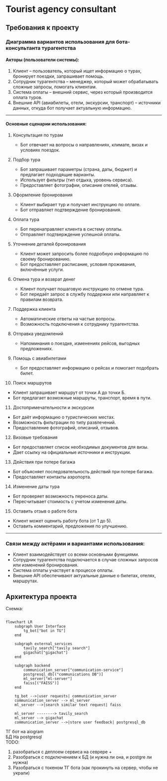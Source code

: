 # Tourist agency consultant

## Требования к проекту

### Диаграмма вариантов использования для бота-консультанта турагентства  

#### Акторы (пользователи системы):  
1. Клиент – пользователь, который ищет информацию о турах, бронирует поездки, запрашивает помощь.  
2. Сотрудник турагентства – менеджер, который может обрабатывать сложные запросы, помогать клиентам.  
3. Система оплаты – внешний сервис, через который производится оплата туров.  
4. Внешние API (авиабилеты, отели, экскурсии, транспорт) – источники данных, откуда бот получает актуальную информацию.  

---

#### Основные сценарии использования:  

1. Консультация по турам  
   - Бот отвечает на вопросы о направлениях, климате, визах и условиях поездок.  

2. Подбор тура  
   - Бот запрашивает параметры (страна, даты, бюджет) и предлагает подходящие варианты.  
   - Использует фильтры (тип отдыха, уровень сервиса).  
   - Предоставляет фотографии, описание отелей, отзывы.  

3. Оформление бронирования  
   - Клиент выбирает тур и получает инструкцию по оплате.  
   - Бот отправляет подтверждение бронирования.  

4. Оплата тура  
   - Бот перенаправляет клиента в систему оплаты.  
   - Отправляет подтверждение успешной оплаты.  

5. Уточнение деталей бронирования  
   - Клиент может запросить более подробную информацию по своему бронированию.  
   - Бот предоставляет расписание, условия проживания, включённые услуги.  

6. Отмена тура и возврат денег  
   - Клиент получает пошаговую инструкцию по отмене тура.  
   - Бот передаёт запрос в службу поддержки или направляет к правилам возврата.  

7. Поддержка клиента  
   - Автоматические ответы на частые вопросы.  
   - Возможность подключения к сотруднику турагентства.  

8. Отправка уведомлений  
   - Напоминания о поездке, изменениях рейсов, выгодных предложениях.  

9. Помощь с авиабилетами  
   - Бот предоставляет информацию о рейсах и помогает подобрать билет.  

10. Поиск маршрутов  
   - Клиент запрашивает маршрут от точки А до точки Б.  
   - Бот предлагает возможные маршруты, транспорт, время в пути.  

11. Достопримечательности и экскурсии  
   - Бот даёт информацию о туристических местах.  
   - Возможность фильтрации по типу развлечений.  
   - Предоставление фотографий, описаний, отзывов.  

12. Визовые требования  
   - Бот предоставляет список необходимых документов для визы.  
   - Дает ссылку на официальные источники и инструкции.  

13. Действия при потере багажа  
   - Бот объясняет последовательность действий при потере багажа.  
   - Предоставляет контакты аэропорта.  

14. Изменение даты тура  
   - Бот проверяет возможность переноса даты.  
   - Пересчитывает стоимость с учетом изменения даты.  

15. Оставить отзыв о работе бота  
   - Клиент может оценить работу бота (от 1 до 5).  
   - Оставить комментарий, предложения по улучшению.  

---

### Связи между актёрами и вариантами использования:  
- Клиент взаимодействует со всеми основными функциями.  
- Сотрудник турагентства подключается в случае сложных запросов или изменений бронирования.  
- Система оплаты участвует в процессе оплаты.  
- Внешние API обеспечивают актуальные данные о билетах, отелях, маршрутах.  

## Архитектура проекта

Схемка:
```mermaid

flowchart LR
    subgraph User Interface
        tg_bot["bot in TG"]
    end

    subgraph external_services
        tavily_search["tavily search"]
        gigachat["gigachat"]
    end

    subgraph backend
        communication_server["communication-service"]
        postgresql_db[("communications DB")]
        ml_server["ml-server"]
        faiss[("FAISS")]
    end

    tg_bot -->|user requests| communication_server
    communication_server --> ml_server
    ml_server -->|search similar text request| faiss

    ml_server --------> tavily_search
    ml_server --> gigachat
    communication_server -->|store user feedback| postgresql_db

```
ТГ бот на aiogram  
БД На postgresql  
TODO:  
1. разобраться с деплоем сервиса на севрере +
2. Разобраться с подключением к БД (и нужна ли она, и postgre ли нужна)  
3. Разобраться с токеном ТГ бота (как прокинуть на сервер, чтобы не украли)
